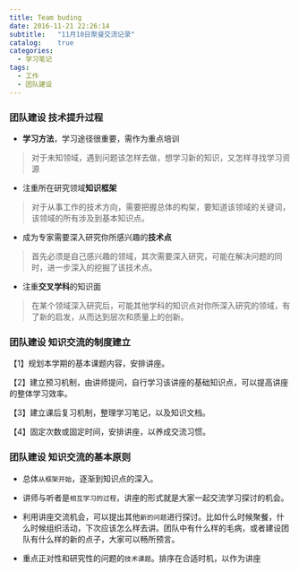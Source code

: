 ```yaml
---
title: Team buding
date: 2016-11-21 22:26:14
subtitle:   "11月10日聚餐交流记录"
catalog:    true
categories:
  - 学习笔记
tags:
  - 工作
  - 团队建设
---
```


### 团队建设 技术提升过程

- **学习方法**，学习途径很重要，需作为重点培训
>对于未知领域，遇到问题该怎样去做，想学习新的知识，又怎样寻找学习资源

<!-- more -->
- 注重所在研究领域**知识框架**
>对于从事工作的技术方向，需要把握总体的构架，要知道该领域的关键词，该领域的所有涉及到基本知识点。

- 成为专家需要深入研究你所感兴趣的**技术点**
>首先必须是自己感兴趣的领域，其次需要深入研究，可能在解决问题的同时，进一步深入的挖掘了该技术点。

- 注重**交叉学科**的知识面
>在某个领域深入研究后，可能其他学科的知识点对你所深入研究的领域，有了新的启发，从而达到层次和质量上的创新。

### 团队建设 知识交流的制度建立

【1】规划本学期的基本课题内容，安排讲座。

【2】建立预习机制，由讲师提问，自行学习该讲座的基础知识点，可以提高讲座的整体学习效率。

【3】建立课后复习机制，整理学习笔记，以及知识文档。

【4】固定次数或固定时间，安排讲座，以养成交流习惯。

### 团队建设 知识交流的基本原则

- 总体`从框架开始`，逐渐到知识点的深入。

- 讲师与听者是`相互学习的过程`，讲座的形式就是大家一起交流学习探讨的机会。

- 利用讲座交流机会，可以提出其他`新的问题`进行探讨。比如什么时候聚餐，什么时候组织活动，下次应该怎么样去讲。团队中有什么样的毛病，或者建设团队有什么样的新的点子，大家可以畅所预言。

- 重点正对性和研究性的问题的`技术课题`。排序在合适时机，以作为讲座
